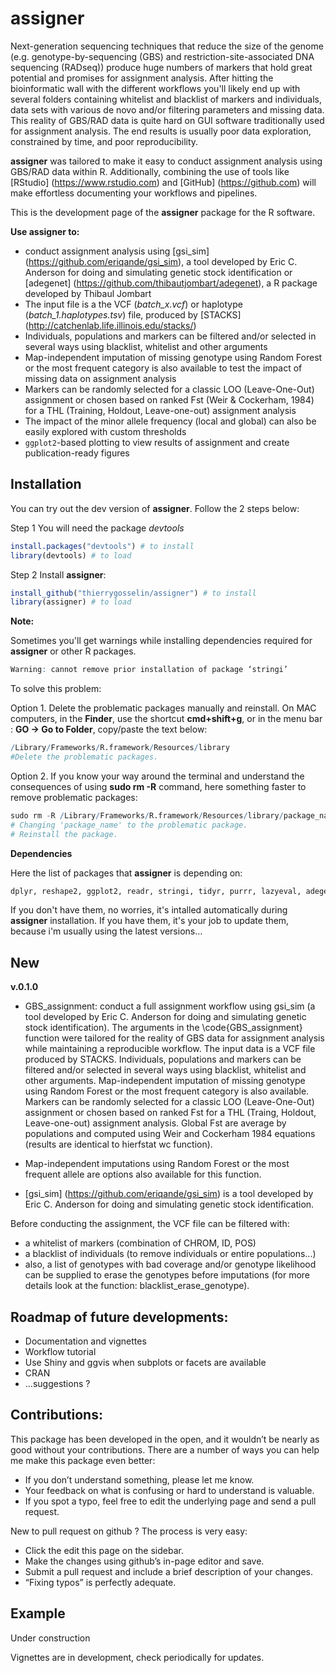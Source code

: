 # assigner

Next-generation sequencing techniques that reduce the size of the genome (e.g. genotype-by-sequencing (GBS) and
restriction-site-associated DNA sequencing (RADseq)) produce huge numbers of markers that hold great potential and promises for assignment analysis. After hitting the bioinformatic wall with the different workflows you'll likely end up with several folders containing whitelist and blacklist of markers and individuals, data sets with various de novo and/or filtering parameters and missing data. This reality of GBS/RAD data is quite hard on GUI software traditionally used for assignment analysis. The end results is usually poor data exploration, constrained by time, and poor reproducibility.

**assigner** was tailored to make it easy to conduct assignment analysis using GBS/RAD data within R. Additionally, combining the use of tools like [RStudio] (https://www.rstudio.com) and [GitHub] (https://github.com) will make effortless documenting your workflows and pipelines.


This is the development page of the **assigner** package for the R software.

**Use assigner to:**

* conduct assignment analysis using [gsi_sim] (https://github.com/eriqande/gsi_sim), a tool developed 
by Eric C. Anderson for doing and simulating genetic stock identification or [adegenet] (https://github.com/thibautjombart/adegenet), a R package
developed by Thibaul Jombart
* The input file is a the VCF (*batch_x.vcf*) or haplotype (*batch_1.haplotypes.tsv*) file, produced by [STACKS] (http://catchenlab.life.illinois.edu/stacks/)
* Individuals, populations and markers can be filtered and/or selected in several ways using blacklist, 
whitelist and other arguments
* Map-independent imputation of missing genotype using Random Forest or the most frequent category is also available to test the impact of missing data on assignment analysis
* Markers can be randomly selected for a classic LOO (Leave-One-Out) assignment or 
chosen based on ranked Fst (Weir & Cockerham, 1984) for a THL (Training, Holdout, Leave-one-out) assignment analysis
* The impact of the minor allele frequency (local and global) can also be easily explored with custom thresholds
* `ggplot2`-based plotting to view results of assignment and create publication-ready figures


## Installation
You can try out the dev version of **assigner**. Follow the 2 steps below:

Step 1 You will need the package *devtools*
```r
install.packages("devtools") # to install
library(devtools) # to load
```

Step 2 Install **assigner**:
```r
install_github("thierrygosselin/assigner") # to install
library(assigner) # to load
```

**Note:**

Sometimes you'll get warnings while installing dependencies required for **assigner** or other R packages.
```r
Warning: cannot remove prior installation of package ‘stringi’
```

To solve this problem: 

Option 1. Delete the problematic packages manually and reinstall. On MAC computers, in the **Finder**, use the shortcut **cmd+shift+g**, or in the menu bar : **GO -> Go to Folder**, copy/paste the text below:
```r
/Library/Frameworks/R.framework/Resources/library
#Delete the problematic packages.
```

Option 2. If you know your way around the terminal and understand the consequences of using **sudo rm -R** command, here something faster to remove problematic packages:
```r
sudo rm -R /Library/Frameworks/R.framework/Resources/library/package_name
# Changing 'package_name' to the problematic package.
# Reinstall the package.
```

**Dependencies**

Here the list of packages that **assigner** is depending on:
```r
dplyr, reshape2, ggplot2, readr, stringi, tidyr, purrr, lazyeval, adegenet, randomForestSRC, foreach, parallel, doParallel
```
If you don't have them, no worries, it's intalled automatically during **assigner** installation. If you have them, it's your job to update them, because i'm usually using the latest versions...


## New

**v.0.1.0**
* GBS_assignment: conduct a full assignment workflow using gsi_sim (a tool 
developed by Eric C. Anderson for doing and simulating genetic stock 
identification). The arguments in the \code{GBS_assignment} function were tailored for the 
reality of GBS data for assignment analysis while maintaining a reproducible 
workflow. The input data is a VCF file produced by STACKS. Individuals, 
populations and markers can be filtered and/or selected in several ways using 
blacklist, whitelist and other arguments. Map-independent imputation of missing 
genotype using Random Forest or the most frequent category is also available. 
Markers can be randomly selected for a classic LOO (Leave-One-Out) assignment 
or chosen based on ranked Fst for a THL (Traing, Holdout, Leave-one-out) 
assignment analysis. Global Fst are average by populations and computed using 
Weir and Cockerham 1984 equations (results are identical to hierfstat wc 
function).

* Map-independent imputations using Random Forest or the most frequent allele are options also available for this function.
* [gsi_sim] (https://github.com/eriqande/gsi_sim) is a tool developed by Eric C. Anderson for doing and simulating genetic stock identification.


Before conducting the assignment, the VCF file can be filtered with:

* a whitelist of markers (combination of CHROM, ID, POS)
* a blacklist of individuals (to remove individuals or entire populations...)
* also, a list of genotypes with bad coverage and/or genotype likelihood can be supplied to erase the genotypes before imputations (for more details look at the function: blacklist_erase_genotype).


## Roadmap of future developments:

* Documentation and vignettes
* Workflow tutorial
* Use Shiny and ggvis when subplots or facets are available
* CRAN
* ...suggestions ?

## Contributions:

This package has been developed in the open, and it wouldn’t be nearly as good without your contributions. There are a number of ways you can help me make this package even better:  
* If you don’t understand something, please let me know. 
* Your feedback on what is confusing or hard to understand is valuable. 
* If you spot a typo, feel free to edit the underlying page and send a pull request.

New to pull request on github ? The process is very easy:  
* Click the edit this page on the sidebar.
* Make the changes using github’s in-page editor and save.
* Submit a pull request and include a brief description of your changes. 
* “Fixing typos” is perfectly adequate.


## Example 
Under construction


Vignettes are in development, check periodically for updates.

